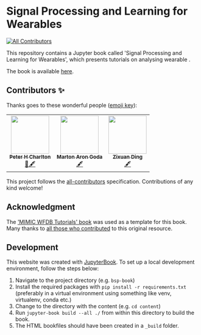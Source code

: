 # Signal Processing and Learning for Wearables
<!-- ALL-CONTRIBUTORS-BADGE:START - Do not remove or modify this section -->
[![All Contributors](https://img.shields.io/badge/all_contributors-6-orange.svg?style=flat-square)](#contributors-)
<!-- ALL-CONTRIBUTORS-BADGE:END -->

This repository contains a Jupyter book called 'Signal Processing and Learning for Wearables', which presents tutorials on analysing wearable .

The book is available [here](https://peterhcharlton.github.io/bsp-book/intro.html).

## Contributors ✨

Thanks goes to these wonderful people ([emoji key](https://allcontributors.org/docs/en/emoji-key)):

<!-- ALL-CONTRIBUTORS-LIST:START - Do not remove or modify this section -->
<!-- prettier-ignore-start -->
<!-- markdownlint-disable -->
<table>
  <tr>
    <td align="center"><a href="https://peterhcharlton.github.io/"><img src="https://avatars.githubusercontent.com/u/9865941?v=4?s=100" width="100px;" alt=""/><br /><sub><b>Peter H Charlton</b></sub></a><br /><a href="#design-peterhcharlton" title="Design">🎨🖋</a></td>
    <td align="center"><a href="https://www.researchgate.net/profile/Marton-Goda"><img src="https://i1.rgstatic.net/ii/profile.image/11431281095286956-1667828620916_Q512/Marton-Goda.jpg" width="100px;" alt=""/><br /><sub><b>Marton Aron Goda</b></sub></a><br /><a href="#design-martonarongoda" title="Content">🖋</a></td>
    <td align="center"><a href="#"><img src="" width="100px;" alt=""/><br /><sub><b>Zixuan Ding</b></sub></a><br /><a href="#design-zixuanding" title="Content">🖋</a></td>
  </tr>
</table>

<!-- markdownlint-restore -->
<!-- prettier-ignore-end -->

<!-- ALL-CONTRIBUTORS-LIST:END -->

This project follows the [all-contributors](https://github.com/all-contributors/all-contributors) specification. Contributions of any kind welcome!

## Acknowledgment

The ['MIMIC WFDB Tutorials' book](https://github.com/wfdb/mimic_wfdb_tutorials) was used as a template for this book. Many thanks to [all those who contributed](https://github.com/wfdb/mimic_wfdb_tutorials#contributors-) to this original resource.

## Development

This website was created with [JupyterBook](https://jupyterbook.org/). To set up a local development environment, follow the steps below:

1. Navigate to the project directory (e.g. `bsp-book`)
2. Install the required packages with `pip install -r requirements.txt` (preferably in a virtual environment using something like venv, virtualenv, conda etc.)
3. Change to the directory with the content (e.g. `cd content`)
4. Run `jupyter-book build --all ./` from within this directory to build the book.
5. The HTML bookfiles should have been created in a `_build` folder.

